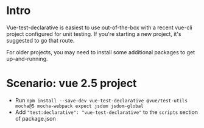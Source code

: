 # Intro 
Vue-test-declarative is easiest to use out-of-the-box with a recent vue-cli project configured for unit testing. If you're starting a new project, it's suggested to go that route.

For older projects, you may need to install some additional packages to get up-and-running.

# Scenario: vue 2.5 project

* Run `npm install --save-dev vue-test-declarative @vue/test-utils mocha@5 mocha-webpack expect jsdom jsdom-global`
* Add `"test:declarative": "vue-test-declarative"` to the `scripts` section of package.json


